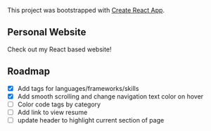 This project was bootstrapped with [Create React App](https://github.com/facebook/create-react-app).

## Personal Website
Check out my React based website!

## Roadmap
- [x] Add tags for languages/frameworks/skills
- [x] Add smooth scrolling and change navigation text color on hover 
- [ ] Color code tags by category
- [ ] Add link to view resume
- [ ] update header to highlight current section of page
